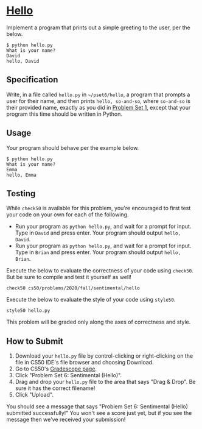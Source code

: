 [Hello](https://cs50.harvard.edu/college/2020/fall/psets/6/hello/#hello)
========================================================================

Implement a program that prints out a simple greeting to the user, per the below.

```
$ python hello.py
What is your name?
David
hello, David
```

## Specification

Write, in a file called `hello.py` in `~/pset6/hello`, a program that prompts a user for their name, and then prints `hello, so-and-so`, where `so-and-so` is their provided name, exactly as you did in [Problem Set 1](https://cs50.harvard.edu/college/2020/fall/psets/1/), except that your program this time should be written in Python.

## Usage

Your program should behave per the example below.

```
$ python hello.py
What is your name?
Emma
hello, Emma
```

## Testing

While `check50` is available for this problem, you're encouraged to first test your code on your own for each of the following.

-   Run your program as `python hello.py`, and wait for a prompt for input. Type in `David` and press enter. Your program should output `hello, David`.
-   Run your program as `python hello.py`, and wait for a prompt for input. Type in `Brian` and press enter. Your program should output `hello, Brian`.

Execute the below to evaluate the correctness of your code using `check50`. But be sure to compile and test it yourself as well!

```
check50 cs50/problems/2020/fall/sentimental/hello
```

Execute the below to evaluate the style of your code using `style50`.

```
style50 hello.py
```

This problem will be graded only along the axes of correctness and style.

## How to Submit

1.  Download your `hello.py` file by control-clicking or right-clicking on the file in CS50 IDE's file browser and choosing Download.
2.  Go to CS50's [Gradescope page](https://www.gradescope.com/courses/157004).
3.  Click "Problem Set 6: Sentimental (Hello)".
4.  Drag and drop your `hello.py` file to the area that says "Drag & Drop". Be sure it has the correct filename!
5.  Click "Upload".

You should see a message that says "Problem Set 6: Sentimental (Hello) submitted successfully!" You won't see a score just yet, but if you see the message then we've received your submission!
